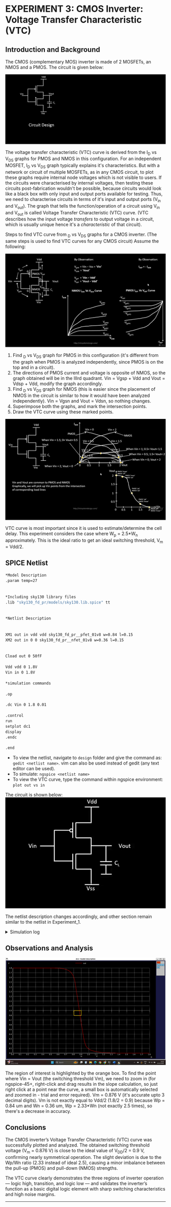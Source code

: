 # EXPERIMENT 3: CMOS Inverter: Voltage Transfer Characteristic (VTC) 

## Introduction and Background

The CMOS (complementary MOS) inverter is made of 2 MOSFETs, an NMOS and a PMOS. The circuit is given below:

![cmos_inv](/images/cmos_inv.png)

The voltage transfer characteristic (VTC) curve is derived from the I<sub>D</sub> vs V<sub>DS</sub> graphs for PMOS and NMOS in this configuration. For an independent MOSFET, I<sub>D</sub> vs V<sub>DS</sub> graph typically
explains it's characteristics. But with a network or circuit of multiple MOSFETs, as in any CMOS circuit, to plot these graphs require internal node voltages which is not visible to users. If the circuits were characterised by 
internal voltages, then testing these circuits post-fabrication wouldn't be possible, because circuits would look like a black box with only input and output ports available for testing. Thus, we need to characterise circuits
in terms of it's input and output ports (V<sub>in</sub> and V<sub>out</sub>). The graph that tells the function/operation of a circuit using V<sub>in</sub> and V<sub>out</sub> is called Voltage Transfer Characteristic (VTC) curve. 
(VTC describes how the input voltage _transfers_ to output voltage in a circuit, which is usually unique hence it's a _characteristic_ of that circuit). 

Steps to find VTC curve from <sub>D</sub> vs V<sub>DS</sub> graphs for a CMOS inverter. (The same steps is used to find VTC curves for any CMOS circuit)
Assume the following:

![assumption_vtc](/images/assumption_vtc.png)

1. Find <sub>D</sub> vs V<sub>DS</sub> graph for PMOS in this configuration (it's different from the graph when PMOS is analyzed independently, since PMOS is on the top and in a circuit).
2. The directions of PMOS current and voltage is opposite of NMOS, so the graph obtained will be in the IIIrd quadrant. Vin = Vgsp + Vdd and Vout = Vdsp + Vdd, modify the graph accordingly. 
3. Find <sub>D</sub> vs V<sub>DS</sub> graph for NMOS (this is easier since the placement of NMOS in the circuit is similar to how it would have been analyzed independently). Vin = Vgsn and Vout = Vdsn, so nothing changes.
4. Superimpose both the graphs, and mark the intersection points.
5. Draw the VTC curve using these marked points.

![idvds_vtc](/images/idvds_vtc.png)

VTC curve is most important since it is used to estimate/determine the cell delay. This experiment considers the case where W<sub>p</sub> = 2.5*W<sub>n</sub> approximately. This is the ideal ratio to get an ideal switching threshold, 
V<sub>m</sub> = Vdd/2. 

## SPICE Netlist

```bash
*Model Description
.param temp=27


*Including sky130 library files
.lib "sky130_fd_pr/models/sky130.lib.spice" tt


*Netlist Description


XM1 out in vdd vdd sky130_fd_pr__pfet_01v8 w=0.84 l=0.15
XM2 out in 0 0 sky130_fd_pr__nfet_01v8 w=0.36 l=0.15


Cload out 0 50fF

Vdd vdd 0 1.8V
Vin in 0 1.8V

*simulation commands

.op

.dc Vin 0 1.8 0.01

.control
run
setplot dc1
display
.endc

.end

```

- To view the netlist, navigate to `design` folder and give the command as: `gedit <netlist name>`. vim can also be used instead of gedit (any text editor can be used). 
- To simulate: `ngspice <netlist name>`
- To view the VTC curve, type the command within ngspice environment: `plot out vs in`

The circuit is shown below:
![cmos_circuit](/images/cmos_circuit.png)

The netlist description changes accordingly, and other section remain similar to the netlist in Experiment_1. 

<details>
  <summary>Simulation log</summary>

![vtc_vm_sim](/images/vtc_vm_sim.png)

</details>


## Observations and Analysis

![vtc_plot](/images/vtc_plot.png)

The region of interest is highlighted by the orange box. To find the point where Vin = Vout (the switching threshold Vm), we need to zoom in (for ngspice-45+, right-click and drag results in the slope calculation, so just right click at a point near the curve, a small box is automatically selected and zoomed in - trial and error required). 
Vm = 0.876 V (it's accurate upto 3 decimal digits). Vm is not exactly equal to Vdd/2 (1.8/2 = 0.9) because Wp = 0.84 um and Wn = 0.36 um, Wp = 2.33*Wn (not exactly 2.5 times), so there's a decrease in accuracy. 

## Conclusions
The CMOS inverter’s Voltage Transfer Characteristic (VTC) curve was successfully plotted and analyzed.
The obtained switching threshold voltage (V<sub>m</sub> = 0.876 V) is close to the ideal value of V<sub>DD</sub>/2 = 0.9 V, confirming nearly symmetrical operation. The slight deviation is due to the Wp/Wn ratio (2.33 instead of ideal 2.5), causing a minor imbalance between the pull-up (PMOS) and pull-down (NMOS) strengths.

The VTC curve clearly demonstrates the three regions of inverter operation — logic high, transition, and logic low — and validates the inverter’s function as a basic digital logic element with sharp switching characteristics and high noise margins.

---
